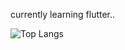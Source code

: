 currently learning flutter..

![Top Langs](https://github-readme-stats.vercel.app/api/top-langs/?username=CharalambosIoannou&theme=tokyonight)
